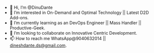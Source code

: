 - 👋 Hi, I’m @DinuDante
- 👀 I’m interested in On-Demand and Optimal Technology || Latest D2D Add-ons.
- 🌱 I’m currently learning as an DevOps Engineer || Mass Handler || Productive-Geek.
- 💞️ I’m looking to collaborate on Innovative Centric Development.
- 📫 How to reach me WhatsApp@9040632014 || dineshdante.ds@gmail.com.
